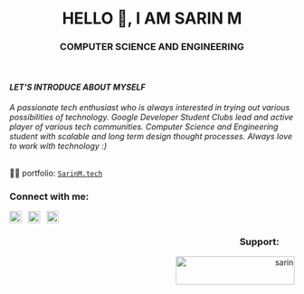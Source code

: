 <h1 align="center">HELLO 👋, I AM SARIN M</h1>
<h3 align="center">COMPUTER SCIENCE AND ENGINEERING</h3>
<br>

<h4 align="left"><i>LET'S INTRODUCE ABOUT MYSELF</i></h4>
<i align="left" width="50">
A passionate tech enthusiast who is always interested in trying out various possibilities of technology. Google Developer Student Clubs lead and active player of various tech communities. Computer Science and Engineering student with scalable and long term design thought processes. Always love to work with technology :) 
</i>

<br>
<br>

 👨‍💻 portfolio:  [` SarinM.tech `](https://sarinm.tech)<br>
 

<h3 align="left">Connect with me:</h3>

<p align="left">
<a href="https://linkedin.com/in/sarinmsari" target="blank"><img align="center" src="https://cdn2.iconfinder.com/data/icons/social-icons-grey/512/LINKEDIN-512.png" alt="sarinmsari" height="21" width="21" /></a>&nbsp;&nbsp;
<a href="https://twitter.com/sarinmsari" target="blank"><img align="center" src="https://cdn2.iconfinder.com/data/icons/social-icons-grey/512/TWITTER-512.png" alt="sarinmsari" height="21" width="21" /></a>&nbsp;&nbsp;
<a href="https://instagram.com/sarinm.me" target="blank"><img align="center" src="https://cdn2.iconfinder.com/data/icons/social-icons-grey/512/INSTAGRAM-512.png" alt="sarinm.me" height="21" width="21" /></a>
</p>

<div>
 <h3 align="right">Support:&nbsp; &nbsp; &nbsp; &nbsp;</h3>
<p align="right"><a href="https://www.buymeacoffee.com/sarin"> <img align="" src="https://cdn.buymeacoffee.com/buttons/v2/default-yellow.png" height="50" width="210" alt="sarin" /></a></p>
 </div>
